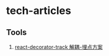 # tech-articles

## 

## Tools
1. [react-decorator-track 解耦-埋点方案](https://juejin.cn/post/6844903891411140616)
